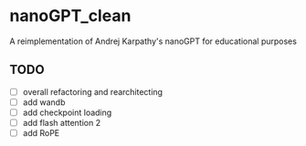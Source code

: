 # nanoGPT_clean
A reimplementation of Andrej Karpathy's nanoGPT for educational purposes

## TODO

- [ ] overall refactoring and rearchitecting
- [ ] add wandb
- [ ] add checkpoint loading
- [ ] add flash attention 2
- [ ] add RoPE
